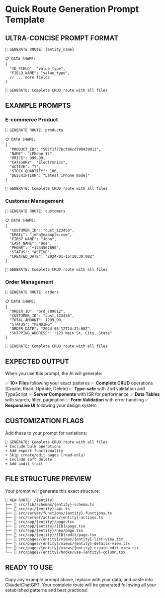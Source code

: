 # Quick Route Generation Prompt Template

## ULTRA-CONCISE PROMPT FORMAT

```
🚀 GENERATE ROUTE: {entity_name}

📋 DATA SHAPE:
{
  "ID_FIELD": "value_type",
  "FIELD_NAME": "value_type",
  // ... more fields
}

🎯 GENERATE: Complete CRUD route with all files
```

## EXAMPLE PROMPTS

### E-commerce Product

```
🚀 GENERATE ROUTE: products

📋 DATA SHAPE:
{
  "PRODUCT_ID": "507f1f77bcf86cd799439011",
  "NAME": "iPhone 15",
  "PRICE": 999.99,
  "CATEGORY": "Electronics",
  "ACTIVE": "Y",
  "STOCK_QUANTITY": 100,
  "DESCRIPTION": "Latest iPhone model"
}

🎯 GENERATE: Complete CRUD route with all files
```

### Customer Management

```
🚀 GENERATE ROUTE: customers

📋 DATA SHAPE:
{
  "CUSTOMER_ID": "cust_123456",
  "EMAIL": "john@example.com",
  "FIRST_NAME": "John",
  "LAST_NAME": "Doe",
  "PHONE": "+1234567890",
  "STATUS": "ACTIVE",
  "CREATED_DATE": "2024-01-15T10:30:00Z"
}

🎯 GENERATE: Complete CRUD route with all files
```

### Order Management

```
🚀 GENERATE ROUTE: orders

📋 DATA SHAPE:
{
  "ORDER_ID": "ord_789012",
  "CUSTOMER_ID": "cust_123456",
  "TOTAL_AMOUNT": 1299.99,
  "STATUS": "PENDING",
  "ORDER_DATE": "2024-08-12T14:22:00Z",
  "SHIPPING_ADDRESS": "123 Main St, City, State"
}

🎯 GENERATE: Complete CRUD route with all files
```

## EXPECTED OUTPUT

When you use this prompt, the AI will generate:

✅ **10+ Files** following your exact patterns
✅ **Complete CRUD** operations (Create, Read, Update, Delete)
✅ **Type-safe** with Zod validation and TypeScript
✅ **Server Components** with ISR for performance
✅ **Data Tables** with search, filter, pagination
✅ **Form Validation** with error handling
✅ **Responsive UI** following your design system

## CUSTOMIZATION FLAGS

Add these to your prompt for variations:

```
🎯 GENERATE: Complete CRUD route with all files
+ Include bulk operations
+ Add export functionality
+ Skip create/edit pages (read-only)
+ Include soft delete
+ Add audit trail
```

## FILE STRUCTURE PREVIEW

Your prompt will generate this exact structure:

```
📁 NEW ROUTE: /{entity}
├── 📄 src/lib/schemas/{entity}-schema.ts
├── 📄 src/api/{entity}-api.ts
├── 📄 src/server/functions/{entity}-functions.ts
├── 📄 src/server/actions/{entity}-actions.ts
├── 📄 src/app/{entity}/page.tsx
├── 📄 src/app/{entity}/[ID]/page.tsx
├── 📄 src/app/{entity}/new/page.tsx
├── 📄 src/app/{entity}/[ID]/edit/page.tsx
├── 📄 src/pages/{entity}/views/{entity}-list-view.tsx
├── 📄 src/pages/{entity}/views/{entity}-details-view.tsx
├── 📄 src/pages/{entity}/views/{entity}-create-edit-view.tsx
└── 📄 src/pages/{entity}/hooks/use-{entity}-column.tsx
```

## READY TO USE

Copy any example prompt above, replace with your data, and paste into Claude/ChatGPT. Your complete route will be generated following all your established patterns and best practices!
